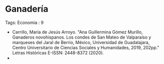 # Ganadería

Tags: Economia
: 9

- Carrillo, María de Jesús Arroyo. "Ana Guillermina Gómez Murillo, Ganaderos novohispanos. Los condes de San Mateo de Valparaíso y marqueses del Jaral de Berrio, México, Universidad de Guadalajara, Centro Universitario de Ciencias Sociales y Humanidades, 2019, 202pp." Letras Históricas E-ISSN: 2448-8372 (2020).
-